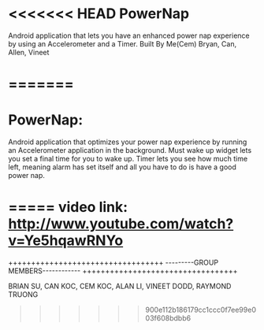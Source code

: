<<<<<<< HEAD
PowerNap
=======
Android application that lets you have an enhanced power nap experience by using an Accelerometer and a Timer.
Built By Me(Cem) Bryan, Can, Allen, Vineet

=======
========
PowerNap:
========
Android application that optimizes your power nap experience by running an Accelerometer application in the background.
Must wake up widget lets you set a final time for you to wake up.
Timer lets you see how much time left, meaning alarm has set itself and all you have to do is have a good power nap.

=====
video link: http://www.youtube.com/watch?v=Ye5hqawRNYo
=====

++++++++++++++++++++++++++++++++++
---------GROUP MEMBERS------------
++++++++++++++++++++++++++++++++++


BRIAN SU,
CAN KOC,
CEM KOC,
ALAN LI,
VINEET DODD,
RAYMOND TRUONG
   
>>>>>>> 900e112b186179cc1ccc0f7ee99e003f608bdbb6
